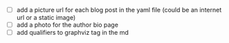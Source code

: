 - [ ] add a picture url for each blog post in the yaml file (could be an
internet url or a static image)
- [ ] add a photo for the author bio page
- [ ] add qualifiers to graphviz tag in the md
